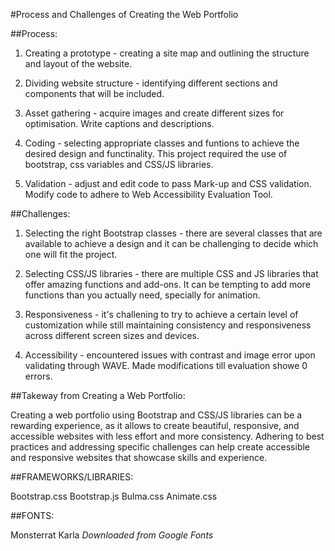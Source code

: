 #Process and Challenges of Creating the Web Portfolio

##Process:

1. Creating a prototype - creating a site map and outlining the structure and layout of the website. 

2. Dividing website structure - identifying different sections and components that will be included.

3. Asset gathering - acquire images and create different sizes for optimisation. Write captions and descriptions.

4. Coding - selecting appropriate classes and funtions to achieve the desired design and functinality. This project required the use of bootstrap, css variables and CSS/JS libraries. 

5. Validation - adjust and edit code to pass Mark-up and CSS validation. Modify code to adhere to Web Accessibility
Evaluation Tool.


##Challenges:

1. Selecting the right Bootstrap classes - there are several classes that are available to achieve a design and it can be challenging to decide which one will fit the project.

2. Selecting CSS/JS libraries - there are multiple CSS and JS libraries that offer amazing functions and add-ons. It can be tempting to add more functions than you actually need, specially for animation.

3. Responsiveness - it's challening to try to achieve a certain level of customization while still maintaining consistency and responsiveness across different screen sizes and devices. 

4. Accessibility - encountered issues with contrast and image error upon validating through WAVE. Made modifications till evaluation showe 0 errors.



##Takeway from Creating a Web Portfolio:

Creating a web portfolio using Bootstrap and CSS/JS libraries can be a rewarding experience, as it allows to create beautiful, responsive, and accessible websites with less effort and more consistency. Adhering to best practices and addressing specific challenges can help create accessible and responsive websites that showcase skills and experience.


##FRAMEWORKS/LIBRARIES:

Bootstrap.css
Bootstrap.js
Bulma.css
Animate.css


##FONTS:

Monsterrat 
Karla 
*Downloaded from Google Fonts*




